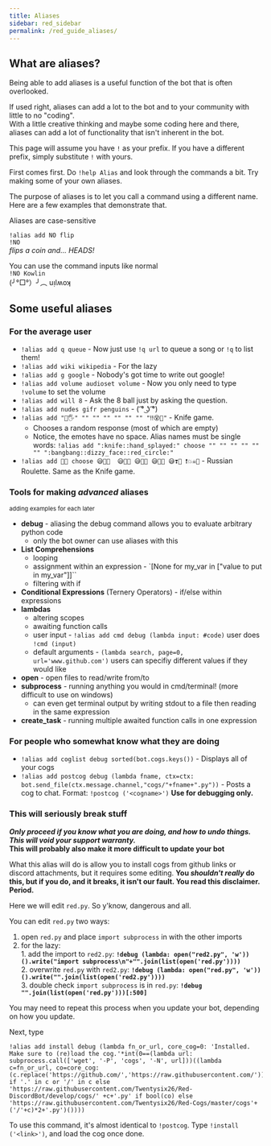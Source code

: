```yaml
---
title: Aliases
sidebar: red_sidebar
permalink: /red_guide_aliases/
---
```


## What are aliases?

Being able to add aliases is a useful function of the bot that is often overlooked.  

If used right, aliases can add a lot to the bot and to your community with little to no "coding".  
With a little creative thinking and maybe some coding here and there, aliases can add a lot of functionality that isn't inherent in the bot.


This page will assume you have `!` as your prefix. If you have a different prefix, simply substitute `!` with yours.

First comes first. Do `!help Alias` and look through the commands a bit. Try making some of your own aliases.

The purpose of aliases is to let you call a command using a different name. Here are a few examples that demonstrate that.

Aliases are case-sensitive

`!alias add NO flip`  
`!NO`  
_flips a coin and... HEADS!_

You can use the command inputs like normal  
`!NO Kowlin`  
(╯°□°）╯︵ uᴉlʍoʞ  

## Some useful aliases

### For the average user

* `!alias add q queue` - Now just use `!q url` to queue a song or `!q` to list them!
* `!alias add wiki wikipedia` - For the lazy
* `!alias add g google` - Nobody's got time to write out google!
* `!alias add volume audioset volume` - Now you only need to type `!volume` to set the volume
* `!alias add will 8` - Ask the 8 ball just by asking the question.
* `!alias add nudes gifr penguins` - ( ͡° ͜ʖ ͡°)
* `!alias add "🔪🖐" "" "" "" "" "" "" "‼😵🔴"` - Knife game.
    * Chooses a random response (most of which are empty)
    * Notice, the emotes have no space. Alias names must be single words: `!alias add ":knife::hand_splayed:" choose "" "" "" "" "" "" ":bangbang::dizzy_face::red_circle:"`
* `!alias add 😬🔫 choose 😅🎈🔫  😅🔅🔫 😅🎊🔫 😅🎉🔫 😅❣🔫 ❗💥☠🔫` - Russian Roulette. Same as the Knife game.

### Tools for making *advanced* aliases
<sub>adding examples for each later<sub>

* **debug** - aliasing the debug command allows you to evaluate arbitrary python code
    - only the bot owner can use aliases with this 
* **List Comprehensions**
    - looping
    - assignment within an expression - `[None for my_var in ["value to put in my_var"]]``
    - filtering with if
* **Conditional Expressions** (Ternery Operators) - if/else within expressions
* **lambdas** 
    - altering scopes
    - awaiting function calls
    - user input - `!alias add cmd debug (lambda input: #code)` user does `!cmd (input)`
    - default arguments - `(lambda search, page=0, url='www.github.com')` users can specifiy different values if they would like
* **open** - open files to read/write from/to
* **subprocess** - running anything you would in cmd/terminal! (more difficult to use on windows)
    - can even get terminal output by writing stdout to a file then reading in the same expression
* **create_task** - running multiple awaited function calls in one expression

### For people who somewhat know what they are doing

* `!alias add coglist debug sorted(bot.cogs.keys())` - Displays all of your cogs
* `!alias add postcog debug (lambda fname, ctx=ctx: bot.send_file(ctx.message.channel,"cogs/"+fname+".py"))` - Posts a cog to chat. Format: `!postcog ('<cogname>')` **Use for debugging only.**

### This will seriously break stuff

***Only proceed if you know what you are doing, and how to undo things. This will void your support warranty.***  
**This will probably also make it more difficult to update your bot**

What this alias will do is allow you to install cogs from github links or discord attachments, but it requires some editing. **You _shouldn't really_ do this, but if you do, and it breaks, it isn't our fault. You read this disclaimer. Period.**  

Here we will edit `red.py`. So y'know, dangerous and all.

You can edit `red.py` two ways:  
  1. open `red.py` and place `import subprocess` in with the other imports  
  2. for the lazy:  
    1. add the import to `red2.py`: **`!debug (lambda: open("red2.py", 'w'))().write("import subprocess\n"+"".join(list(open('red.py'))))`**  
    2. overwrite `red.py` with `red2.py`: **`!debug (lambda: open("red.py", 'w'))().write("".join(list(open('red2.py'))))`**  
    3. double check `import subprocess` is in `red.py`: **`!debug "".join(list(open('red.py')))[:500]`**  

You may need to repeat this process when you update your bot, depending on how you update.

Next, type 

```
!alias add install debug (lambda fn_or_url, core_cog=0: 'Installed. Make sure to (re)load the cog.'*int(0==(lambda url: subprocess.call(['wget', '-P', 'cogs', '-N', url]))((lambda c=fn_or_url, co=core_cog: (c.replace('https://github.com/','https://raw.githubusercontent.com/')).replace('/blob','') if '.' in c or '/' in c else 'https://raw.githubusercontent.com/Twentysix26/Red-DiscordBot/develop/cogs/' +c+'.py' if bool(co) else 'https://raw.githubusercontent.com/Twentysix26/Red-Cogs/master/cogs'+('/'+c)*2+'.py')())))
```

To use this command, it's almost identical to `!postcog`. Type `!install ('<link>')`, and load the cog once done.
